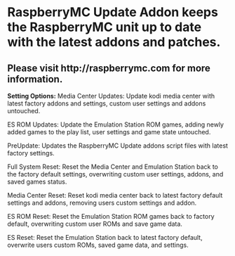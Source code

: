 <h1>RaspberryMC Update Addon keeps the RaspberryMC unit up to date with the latest addons and patches.</h1>

<h2>Please visit http://raspberrymc.com for more information.</h2>

<b>Setting Options:</b>
Media Center Updates:
Update kodi media center with latest factory addons and settings, custom user settings and addons untouched.
</p>

ES ROM Updates:
Update the Emulation Station ROM games, adding newly added games to the play list, user settings and game state untouched.

PreUpdate:
Updates the RaspberryMC Update addons script files with latest factory settings.

Full System Reset:
Reset the Media Center and Emulation Station back to the factory default settings, overwriting custom user settings, addons, and saved games status.

Media Center Reset:
Reset kodi media center back to latest factory default settings and addons, removing users custom settings and addon.

ES ROM Reset:
Reset the Emulation Station ROM games back to factory default, overwriting custom user ROMs and save game data.

ES Reset:
Reset the Emulation Station back to latest factory default, overwrite users custom ROMs, saved game data, and settings.